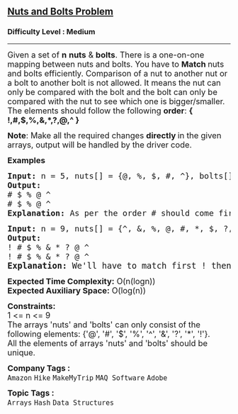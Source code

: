 <h2><a href="https://www.geeksforgeeks.org/problems/nuts-and-bolts-problem0431/1">Nuts and Bolts Problem</a></h2><h3>Difficulty Level : Medium</h3><hr><div class="problems_problem_content__Xm_eO"><p><span style="font-size: 18px;"><span style="font-size: 18px;">Given a set of </span><strong style="font-size: 18px;">n</strong><span style="font-size: 18px;">&nbsp;<strong>nuts</strong>&nbsp;&amp; </span><strong style="font-size: 18px;">bolts</strong><span style="font-size: 18px;">.&nbsp;There is a one-on-one mapping between nuts and bolts. You have to <strong>Match </strong>nuts and bolts efficiently. </span></span><span style="font-size: 18px;">Comparison of a nut to another nut or a bolt to another bolt is not allowed. It means the nut can only be compared with the bolt and the bolt can only be compared with the nut to see which one is bigger/smaller.<br>The elements should follow the following <strong>order</strong>: <strong>{ !,#,$,%,&amp;,*,?,@,^ }</strong></span></p>
<p><span style="font-size: 18px;"><strong>Note</strong>: Make all the required changes <strong>directly </strong>in the given arrays, output will be handled by the driver code.</span></p>
<p><span style="font-size: 18px;"><strong>Examples</strong></span></p>
<pre><span style="font-size: 18px;"><strong>Input: </strong>n = 5, nuts[] = {@, %, $, #, ^}, bolts[] = {%, @, #, $ ^}
<strong>Output:</strong> 
# $ % @ ^
# $ % @ ^<br><strong>Explanation: </strong>As per the order # should come first after that $ then % then @ and ^. </span></pre>
<pre><span style="font-size: 18px;"><strong>Input: </strong>n = 9, nuts[] = {^, &amp;, %, @, #, *, $, ?, !}, bolts[] = {?, #, @, %, &amp;, *, $ ,^, !}
<strong>Output:</strong> 
! # $ % &amp; * ? @ ^
! # $ % &amp; * ? @ ^<br><span style="font-size: 14pt;"><strong>Explanation: </strong>We'll have to match first ! then </span></span><span style="font-size: 14pt;"> # , $,  %,  &amp;,  *,  @,  ^,  ? as per the required ordering.</span></pre>
<p><span style="font-size: 18px;"><strong>Expected Time Complexity:</strong> O(n(logn))<br><strong>Expected Auxiliary Space:</strong> O(log(n))</span></p>
<p><span style="font-size: 18px;"><strong>Constraints:</strong><br>1 &lt;= n &lt;= 9<br>The arrays 'nuts' and 'bolts' can only consist of the following elements: {'@', '#', '$', '%', '^', '&amp;', '?', '*', '!'}.<br>All the elements of arrays 'nuts' and 'bolts' should be unique.</span></p></div><p><span style=font-size:18px><strong>Company Tags : </strong><br><code>Amazon</code>&nbsp;<code>Hike</code>&nbsp;<code>MakeMyTrip</code>&nbsp;<code>MAQ Software</code>&nbsp;<code>Adobe</code>&nbsp;<br><p><span style=font-size:18px><strong>Topic Tags : </strong><br><code>Arrays</code>&nbsp;<code>Hash</code>&nbsp;<code>Data Structures</code>&nbsp;